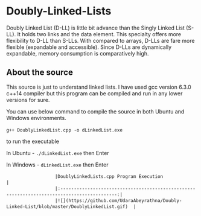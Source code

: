 # Doubly-Linked-Lists
Doubly Linked List (D-LL) is little bit advance than the Singly Linked List (S-LL). It holds two links and the data element. This specialty offers more flexibility to D-LL than S-LLs. With compared to arrays, D-LLs are fare more flexible (expandable and accessible). Since D-LLs are dynamically expandable, memory consumption is comparatively high.



## About the source

This source is just to understand linked lists. I have used gcc version 6.3.0 c++14 compiler but this program can be compiled and run in any lower versions for sure. 

You can use below command to compile the source in both Ubuntu and Windows environments.

``g++ DoublyLinkedList.cpp -o dLinkedList.exe``


to run the executable

In Ubuntu  - ``./dLinkedList.exe`` then Enter

In Windows - ``dLinkedList.exe`` then Enter


                      |DoublyLinkedLists.cpp Program Execution                                                      |
                      |:-------------------------------------------------------------------------------------------:|
                      |![](https://github.com/UdaraAbeyrathna/Doubly-Linked-List/blob/master/DoublyLinkedList.gif)  |
